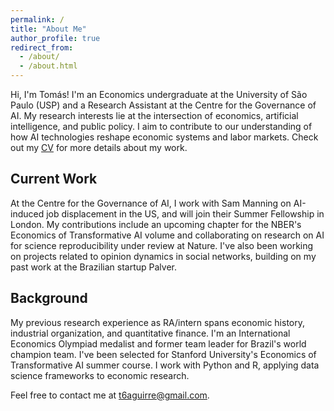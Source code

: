 ```yaml
---
permalink: /
title: "About Me"
author_profile: true
redirect_from: 
  - /about/
  - /about.html
---
```

Hi, I'm Tomás! I'm an Economics undergraduate at the University of São Paulo (USP) and a Research Assistant at the Centre for the Governance of AI. My research interests lie at the intersection of economics, artificial intelligence, and public policy. 
I aim to contribute to our understanding of how AI technologies reshape economic systems and labor markets. Check out my [CV](https://t6aguirre.github.io/files/tomas_aguirre_cv_2025_04_14.pdf) for more details about my work.

## Current Work
At the Centre for the Governance of AI, I work with Sam Manning on AI-induced job displacement in the US, and will join their Summer Fellowship in London.
My contributions include an upcoming chapter for the NBER's Economics of Transformative AI volume and collaborating on research on AI for science reproducibility under review at Nature. 
I've also been working on projects related to opinion dynamics in social networks, building on my past work at the Brazilian startup Palver.

## Background
My previous research experience as RA/intern spans economic history, industrial organization, and quantitative finance. I'm an International Economics Olympiad medalist and former team leader for Brazil's world champion team. I've been selected for Stanford University's Economics of Transformative AI summer course.
I work with Python and R, applying data science frameworks to economic research.

Feel free to contact me at [t6aguirre@gmail.com](mailto:t6aguirre@gmail.com).
